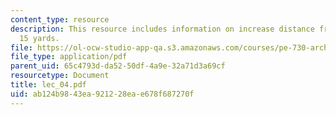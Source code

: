 ```yaml
---
content_type: resource
description: This resource includes information on increase distance from target,
  15 yards.
file: https://ol-ocw-studio-app-qa.s3.amazonaws.com/courses/pe-730-archery-spring-2006/ab124b9843ea921228eae678f687270f_lec_04.pdf
file_type: application/pdf
parent_uid: 65c4793d-da52-50df-4a9e-32a71d3a69cf
resourcetype: Document
title: lec_04.pdf
uid: ab124b98-43ea-9212-28ea-e678f687270f
---
```

